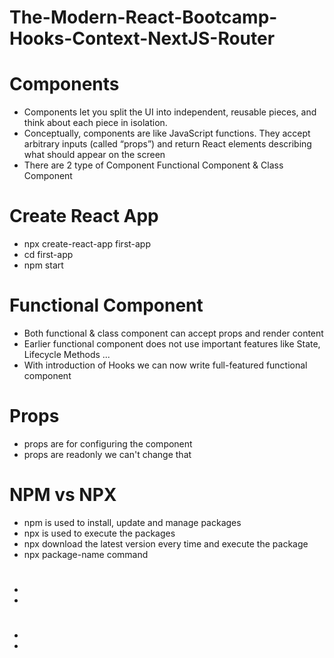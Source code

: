 # The-Modern-React-Bootcamp-Hooks-Context-NextJS-Router

<h1>Components</h1>
<ul>
  <li>Components let you split the UI into independent, reusable pieces, and think about each piece in isolation.</li>
  <li>Conceptually, components are like JavaScript functions. They accept arbitrary inputs (called “props”) and return React elements describing what should appear on the screen</li>
  <li>There are 2 type of Component Functional Component & Class Component</li>
</ul>

<h1>Create React App</h1>
<ul>
  <li>npx create-react-app first-app</li>
  <li>cd first-app</li>
  <li>npm start</li>
</ul>

<h1>Functional Component</h1>
<ul>
  <li>Both functional & class component can accept props and render content</li>
  <li>Earlier functional component does not use important features like State, Lifecycle Methods ...</li>
  <li>With introduction of Hooks we can now write full-featured functional component</li>
</ul>

<h1>Props</h1>
<ul>
  <li>props are for configuring the component</li>
  <li>props are readonly we can't change that</li>
</ul>

<h1>NPM vs NPX</h1>
<ul>
  <li>npm is used to install, update and manage packages</li>
  <li>npx is used to execute the packages</li>
  <li>npx download the latest version every time and execute the package</li>
  <li>npx package-name command</li>
</ul>

<h1></h1>
<ul>
  <li></li>
  <li></li>
</ul>

<h1></h1>
<ul>
  <li></li>
  <li></li>
</ul>
